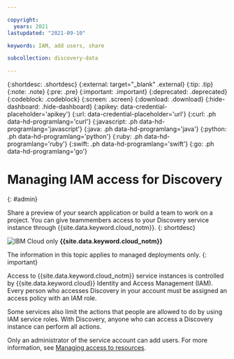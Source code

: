 ```yaml
---

copyright:
  years: 2021
lastupdated: "2021-09-10"

keywords: IAM, add users, share

subcollection: discovery-data

---
```


{:shortdesc: .shortdesc}
{:external: target="_blank" .external}
{:tip: .tip}
{:note: .note}
{:pre: .pre}
{:important: .important}
{:deprecated: .deprecated}
{:codeblock: .codeblock}
{:screen: .screen}
{:download: .download}
{:hide-dashboard: .hide-dashboard}
{:apikey: data-credential-placeholder='apikey'} 
{:url: data-credential-placeholder='url'}
{:curl: .ph data-hd-programlang='curl'}
{:javascript: .ph data-hd-programlang='javascript'}
{:java: .ph data-hd-programlang='java'}
{:python: .ph data-hd-programlang='python'}
{:ruby: .ph data-hd-programlang='ruby'}
{:swift: .ph data-hd-programlang='swift'}
{:go: .ph data-hd-programlang='go'}

# Managing IAM access for Discovery
{: #admin}

Share a preview of your search application or build a team to work on a project. You can give teammembers access to your Discovery service instance through {{site.data.keyword.cloud_notm}}.
{: shortdesc}

![IBM Cloud only](images/ibm-cloud.png) **{{site.data.keyword.cloud_notm}}**

The information in this topic applies to managed deployments only.
{: important}

Access to {{site.data.keyword.cloud_notm}} service instances is controlled by {{site.data.keyword.cloud}} Identity and Access Management (IAM). Every person who accesses Discovery in your account must be assigned an access policy with an IAM role.

Some services also limit the actions that people are allowed to do by using IAM service roles. With Discovery, anyone who can access a Discovery instance can perform all actions.

Only an administrator of the service account can add users. For more information, see [Managing access to resources](/docs/account?topic=account-assign-access-resources).
